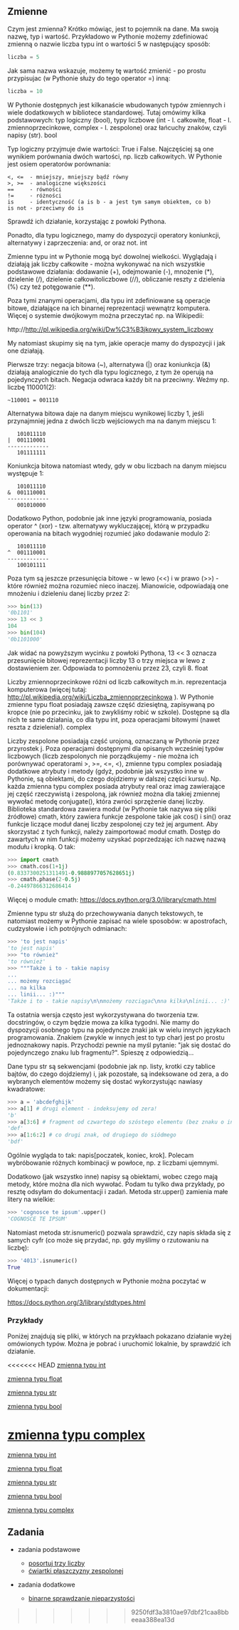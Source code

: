 ## Zmienne
Czym jest zmienna? Krótko mówiąc, jest to pojemnik na dane. Ma swoją nazwę, typ i wartość. Przykładowo w Pythonie możemy zdefiniować zmienną o nazwie liczba typu int o wartości 5 w następujący sposób:
```python
liczba = 5
```
Jak sama nazwa wskazuje, możemy tę wartość zmienić - po prostu przypisujac (w Pythonie służy do tego operator =) inną:
```python
liczba = 10
```
W Pythonie dostępnych jest kilkanaście wbudowanych typów zmiennych i wiele dodatkowych w bibliotece standardowej. Tutaj omówimy kilka podstawowych: typ logiczny (bool), typy liczbowe (int - l. całkowite, float - l. zmiennoprzecinkowe, complex - l. zespolone) oraz łańcuchy znaków, czyli napisy (str).
bool

Typ logiczny przyjmuje dwie wartości: True i False. Najczęściej są one wynikiem porównania dwóch wartości, np. liczb całkowitych. W Pythonie jest osiem operatorów porównania:

```
<, <=  - mniejszy, mniejszy bądź równy
>, >=  - analogiczne większości
==     - równości
!=     - różności
is     - identyczność (a is b - a jest tym samym obiektem, co b)
is not - przeciwny do is
```
Sprawdź ich działanie, korzystając z powłoki Pythona.

Ponadto, dla typu logicznego, mamy do dyspozycji operatory koniunkcji, alternatywy i zaprzeczenia: and, or oraz not.
int

Zmienne typu int w Pythonie mogą być dowolnej wielkości. Wyglądają i działają jak liczby całkowite - można wykonywać na nich wszystkie podstawowe działania: dodawanie (+), odejmowanie (-), mnożenie (*), dzielenie (/), dzielenie całkowitoliczbowe (//), obliczanie reszty z dzielenia (%) czy też potęgowanie (**).

Poza tymi znanymi operacjami, dla typu int zdefiniowane są operacje bitowe, działające na ich binarnej reprezentacji wewnątrz komputera. Więcej o systemie dwójkowym można przeczytać np. na Wikipedii:

http://http://pl.wikipedia.org/wiki/Dw%C3%B3jkowy_system_liczbowy

My natomiast skupimy się na tym, jakie operacje mamy do dyspozycji i jak one działają.

Pierwsze trzy: negacja bitowa (~), alternatywa (|) oraz koniunkcja (&) działają analogicznie do tych dla typu logicznego, z tym że operują na pojedynczych bitach. Negacja odwraca każdy bit na przeciwny. Weźmy np. liczbę 110001(2):
```
~110001 = 001110
```
Alternatywa bitowa daje na danym miejscu wynikowej liczby 1, jeśli przynajmniej jedna z dwóch liczb wejściowych ma na danym miejscu 1:
```
   101011110
|  001110001
-------------
   101111111
```
Koniunkcja bitowa natomiast wtedy, gdy w obu liczbach na danym miejscu występuje 1:
```
   101011110
&  001110001
-------------
   001010000
```
Dodatkowo Python, podobnie jak inne języki programowania, posiada operator ^ (xor) - tzw. alternatywy wykluczającej, którą w przypadku operowania na bitach wygodniej rozumieć jako dodawanie modulo 2:
```
   101011110
^  001110001
-------------
   100101111
```
Poza tym są jeszcze przesunięcia bitowe - w lewo (<<) i w prawo (>>) -  które również można rozumieć nieco inaczej. Mianowicie, odpowiadają one mnożeniu i dzieleniu danej liczby przez 2:
```python
>>> bin(13)
'0b1101'
>>> 13 << 3
104
>>> bin(104)
'0b1101000'
```
Jak widać na powyższym wycinku z powłoki Pythona, 13 << 3 oznacza przesunięcie bitowej reprezentacji liczby 13 o trzy miejsca w lewo z dostawieniem zer. Odpowiada to pomnożeniu przez 23, czyli 8.
float

Liczby zmiennoprzecinkowe różni od liczb całkowitych m.in. reprezentacja komputerowa (więcej tutaj: http://pl.wikipedia.org/wiki/Liczba_zmiennoprzecinkowa ). W Pythonie zmienne typu float posiadają zawsze część dziesiętną, zapisywaną po kropce (nie po przecinku, jak to zwykliśmy robić w szkole). Dostępne są dla nich te same działania, co dla typu int, poza operacjami bitowymi (nawet reszta z dzielenia!).
complex

Liczby zespolone posiadają część urojoną, oznaczaną w Pythonie przez przyrostek j. Poza operacjami dostępnymi dla opisanych wcześniej typów liczbowych (liczb zespolonych nie porządkujemy - nie można ich porównywać operatorami >, >=, <=, <), zmienne typu complex posiadają dodatkowe atrybuty i metody (gdyż, podobnie jak wszystko inne w Pythonie, są obiektami, do czego dojdziemy w dalszej części kursu). Np. każda zmienna typu complex posiada atrybuty real oraz imag zawierające jej część rzeczywistą i zespoloną, jak również można dla takiej zmiennej wywołać metodę conjugate(), która zwróci sprzężenie danej liczby. Biblioteka standardowa zawiera moduł (w Pythonie tak nazywa się pliki źródłowe) cmath, który zawiera funkcje zespolone takie jak cos() i sin() oraz funkcje liczące moduł danej liczby zespolonej czy też jej argument. Aby skorzystać z tych funkcji, należy zaimportować moduł cmath. Dostęp do zawartych w nim funkcji możemy uzyskać poprzedzając ich nazwę nazwą modułu i kropką. O tak:
```python
>>> import cmath
>>> cmath.cos(1+1j)
(0.8337300251311491-0.9888977057628651j)
>>> cmath.phase(2-0.5j)
-0.24497866312686414
```
Więcej o module cmath: https://docs.python.org/3.0/library/cmath.html


Zmienne typu str służą do przechowywania danych tekstowych, te natomiast możemy w Pythonie zapisać na wiele sposobów: w apostrofach, cudzysłowie i ich potrójnych odmianach:
```python
>>> 'to jest napis'
'to jest napis'
>>> "to również"
'to również'
>>> """Także i to - takie napisy
...
... możemy rozciągać
... na kilka
... linii... :)"""
'Także i to - takie napisy\n\nmożemy rozciągać\nna kilka\nlinii... :)'
````
Ta ostatnia wersja często jest wykorzystywana do tworzenia tzw. docstringów, o czym będzie mowa za kilka tygodni. Nie mamy do dyspozycji osobnego typu na pojedyncze znaki jak w wielu innych językach programowania. Znakiem (zwykle w innych jest to typ char) jest po prostu jednoznakowy napis. Przychodzi pewnie na myśl pytanie: "jak się dostać do pojedynczego znaku lub fragmentu?". Spieszę z odpowiedzią...

Dane typu str są sekwencjami (podobnie jak np. listy, krotki czy tablice bajtów, do czego dojdziemy) i, jak pozostałe, są indeksowane od zera, a do wybranych elementów możemy się dostać wykorzystując nawiasy kwadratowe:
```python
>>> a = 'abcdefghijk'
>>> a[1] # drugi element - indeksujemy od zera!
'b'
>>> a[3:6] # fragment od czwartego do szóstego elementu (bez znaku o indeksie 6!)
'def'
>>> a[1:6:2] # co drugi znak, od drugiego do siódmego
'bdf'
```
Ogólnie wygląda to tak: napis[poczatek, koniec, krok]. Polecam wybróbowanie różnych kombinacji w powłoce, np. z liczbami ujemnymi.

Dodatkowo (jak wszystko inne) napisy są obiektami, wobec czego mają metody, które można dla nich wywołać. Podam tu tylko dwa przykłady, po resztę odsyłam do dokumentacji i zadań. Metoda str.upper() zamienia małe litery na wielkie:
```python
>>> 'cognosce te ipsum'.upper()
'COGNOSCE TE IPSUM'
```
Natomiast metoda str.isnumeric() pozwala sprawdzić, czy napis składa się z samych cyfr (co może się przydać, np. gdy myślimy o rzutowaniu na liczbę):
```python
>>> '4013'.isnumeric()
True
```

Więcej o typach danych dostępnych w Pythonie można poczytać w dokumentacji:

https://docs.python.org/3/library/stdtypes.html

### Przykłady

Poniżej znajdują się pliki, w których na przykłaach pokazano działanie wyżej omówionych typów. Można je pobrać i uruchomić lokalnie, by sprawdzić ich działanie.

<<<<<<< HEAD
[zmienna typu int](https://gitlab.com/lhryniuk/python/tree/master/python-course/examples_zmienne/int.py)

[zmienna typu float](https://gitlab.com/lhryniuk/python/tree/master/python-course/examples_zmienne/float.py)

[zmienna typu str](https://gitlab.com/lhryniuk/python/tree/master/python-course/examples_zmienne/str.py)

[zmienna typu bool](https://gitlab.com/lhryniuk/python/tree/master/python-course/examples_zmienne/bool.py)

[zmienna typu complex](https://gitlab.com/lhryniuk/python/tree/master/python-course/examples_zmienne/complex.py)
=======
[zmienna typu int](https://github.com/kkingstoun/Kurs-Pythona/blob/main/lecture_notes/examples_zmienne/int.py)

[zmienna typu float](https://github.com/kkingstoun/Kurs-Pythona/blob/main/lecture_notes/examples_zmienne/float.py)

[zmienna typu str](https://github.com/kkingstoun/Kurs-Pythona/blob/main/lecture_notes/examples_zmienne/str.py)

[zmienna typu bool](https://github.com/kkingstoun/Kurs-Pythona/blob/main/lecture_notes/examples_zmienne/bool.py)

[zmienna typu complex](https://github.com/kkingstoun/Kurs-Pythona/blob/main/lecture_notes/examples_zmienne/complex.py)

## Zadania

* zadania podstawowe
  * [posortuj trzy liczby](https://github.com/kkingstoun/Kurs-Pythona/blob/main/exercises/zmienne/sort_three_numbers.py)
  * [ćwiartki płaszczyzny zespolonej](https://github.com/kkingstoun/Kurs-Pythona/blob/main/exercises/zmienne/complex_quadrants.py)

* zadania dodatkowe
  * [binarne sprawdzanie nieparzystości](https://github.com/kkingstoun/Kurs-Pythona/blob/main/exercises/zmienne/binary_odd_check.py)
>>>>>>> 9250fdf3a3810ae97dbf21caa8bbeeaa388ea13d
